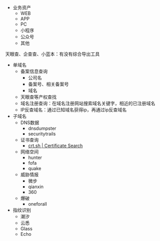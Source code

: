 * 业务资产
  * WEB
  * APP
  * PC
  * 小程序
  * 公众号
  * 其他

天眼查、企查查、小蓝本：有没有综合导出工具

* 单域名
  * 备案信息查询
    * 公司名
    * 备案号、相关备案号
    * 域名
  * 天眼查等产权查找
  * 域名注册查询：在域名注册网站搜索域名关键字，相近的已注册域名
  * IP反查域名：通过已知域名获得ip，再通过ip反查域名
* 子域名
  * DNS数据
    * dnsdumpster
    * securitytrails
  * 证书查询
    * [crt.sh | Certificate Search](https://crt.sh/)
  * 网络空间
    * hunter
    * fofa
    * quake
  * 威胁情报
    * 微步
    * qianxin
    * 360
  * 爆破
    * oneforall
* 指纹识别
  * 潮汐
  * 云悉
  * Glass
  * Echo